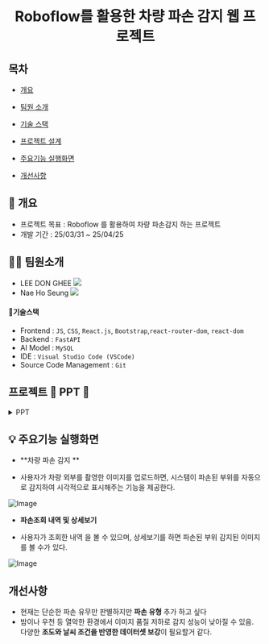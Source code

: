 <h1 align="center">Roboflow를 활용한 차량 파손 감지 웹 프로젝트 </h1>

## 목차

  - [개요](https://github.com/ehdgml123/socar#-개요)

  - [팀원 소개](https://github.com/ehdgml123/socar#-팀원소개)
  
  - [기술 스택](https://github.com/ehdgml123/socar#-기술스택)
    
  - [프로젝트 설계](https://github.com/ehdgml123/socar#-프로젝트)
    
  - [주요기능 실행화면](https://github.com/ehdgml123/socar#-주요기능-실행화면)
    
  - [개선사항](https://github.com/ehdgml123/socar#-개선사항)

## :page_with_curl: 개요
- 프로젝트 목표 : Roboflow 를 활용하여 차량 파손감지 하는 프로젝트  
- 개발 기간 : 25/03/31 ~ 25/04/25

## 🙋‍♀️ 팀원소개
- LEE DON GHEE <a href="https://github.com/ehdgml123"><img src="https://img.shields.io/badge/GitHub-181717?style=plastic&logo=GitHub&logoColor=white"></a>
- Nae Ho Seung <a href="https://github.com/Naessss"><img src="https://img.shields.io/badge/GitHub-181717?style=plastic&logo=GitHub&logoColor=white"></a>

 #### :pencil:기술스택
- Frontend : `JS`, `CSS`, `React.js`, `Bootstrap`,`react-router-dom`, `react-dom`
- Backend : `FastAPI`
- AI Model : `MySQL`
- IDE : `Visual Studio Code (VSCode)`
- Source Code Management : `Git`

 ## 프로젝트 📂 PPT 📂

 <details><summary>PPT</summary> <div align="center">
  
  | ![Image](https://github.com/user-attachments/assets/e4c7188d-873a-45bc-a800-1fc93b94f2fb) | ![Image](https://github.com/user-attachments/assets/1c218af2-06f0-4014-9dfc-d0f5965070be) |
  | :----------: | :----------: |
  | ![Image](https://github.com/user-attachments/assets/835f7db6-0a92-4f77-ba91-5d6d6b200b18) | ![Image](https://github.com/user-attachments/assets/5c0ec3ba-55f1-4463-92c6-545ff0d05b33) |
  | ![Image](https://github.com/user-attachments/assets/9dc285ad-f962-4883-9385-c183e554929b) | ![Image](https://github.com/user-attachments/assets/0b4dad0d-9d9e-4c2f-81bb-47734aa92620) |
  | ![Image](https://github.com/user-attachments/assets/2ac861c0-3945-4391-893f-34342394e495) | ![Image](https://github.com/user-attachments/assets/fddfa276-f48d-487f-8b46-79e4b2a6fc8e) |
  | ![Image](https://github.com/user-attachments/assets/990d0980-cd8f-4764-b37b-c67594eb8e92) | ![Image](https://github.com/user-attachments/assets/5e3838fb-24f7-4059-b916-ce1ff366567e) |
  | ![Image](https://github.com/user-attachments/assets/16e09aff-4700-4426-ae73-4b6eb72e72e5) | ![Image](https://github.com/user-attachments/assets/00250fec-afd1-4214-8cb7-ba65df28a88c) |
  | ![Image](https://github.com/user-attachments/assets/3c26b9b7-31db-4686-b027-5786a67750bb) | ![Image](https://github.com/user-attachments/assets/972af0b6-22ea-4b9e-a12e-c2b835672ea2) |
  | ![Image](https://github.com/user-attachments/assets/5eb84d7d-c9fb-42f7-bc02-1f2a7ba37df7) | ![Image](https://github.com/user-attachments/assets/7fd8b3ad-4cc0-426e-a2c9-149ddf8ea949) |
  | ![Image](https://github.com/user-attachments/assets/863dfb95-7c6d-48e2-a153-58c4571e3781) | ![Image](https://github.com/user-attachments/assets/d5f11426-9633-4ecd-b7b3-f8d3b06f98c8) |
  | ![Image](https://github.com/user-attachments/assets/a0491ded-a840-4504-8597-39af0fbc7f97) | ![Image](https://github.com/user-attachments/assets/1bc726eb-079d-411e-9adc-5b0db2c22a78) |
  | ![Image](https://github.com/user-attachments/assets/4f286877-03b8-4038-ab0b-381328599aee) | ![Image](https://github.com/user-attachments/assets/444e5d8a-1e1c-4d83-8f5c-9233e7a6ecce) |
  | ![Image](https://github.com/user-attachments/assets/0073d6ad-8a21-41d4-b64a-19c1c684031f) | ![Image](https://github.com/user-attachments/assets/2d6ab1e1-d552-46c7-bf30-61d4df40a65b) |
  | ![Image](https://github.com/user-attachments/assets/cbe76bb7-92a8-4f5b-8c20-4f3feb78c7ac) | ![Image](https://github.com/user-attachments/assets/aa11beff-16ae-4509-aad1-cde8321ae417) |
  | ![Image](https://github.com/user-attachments/assets/7c15512f-6fb6-4148-ba0e-08e350bd7587) |
  </details>
  </div>

## :bulb: 주요기능 실행화면
 
 * **차량 파손 감지 **
 - 사용자가 차량 외부를 촬영한 이미지를 업로드하면, 시스템이 파손된 부위를 자동으로 감지하여 시각적으로 표시해주는 기능을 제공한다.

 ![Image](https://github.com/user-attachments/assets/9a542eb0-de90-4633-a877-1a2c9e3eeff6)


 * **파손조회 내역 및 상세보기**
 - 사용자가 조회한 내역 을 볼 수 있으며, 상세보기를 하면 파손된 부위 감지된 이미지를 볼 수가 있다.

 ![Image](https://github.com/user-attachments/assets/1a44d1b2-116e-4a10-9ed9-4f993fb98f59)


## 개선사항
 - 현재는 단순한 파손 유무만 판별하지만 **파손 유형** 추가 하고 싶다
 - 밤이나 우천 등 열악한 환경에서 이미지 품질 저하로 감지 성능이 낮아질 수 있음. 다양한 **조도와 날씨 조건을 반영한 데이터셋 보강**이 필요할거 같다.

